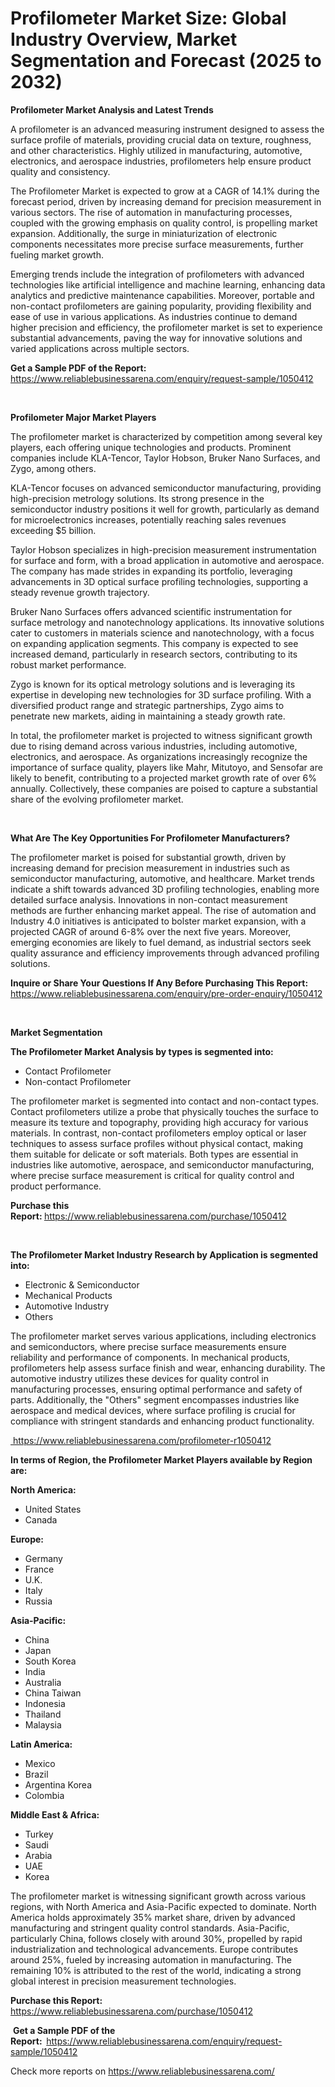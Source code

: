 <p><h1>Profilometer Market Size: Global Industry Overview, Market Segmentation and Forecast (2025 to 2032)</h1></p><p><strong>Profilometer Market Analysis and Latest Trends</strong></p>
<p><p>A profilometer is an advanced measuring instrument designed to assess the surface profile of materials, providing crucial data on texture, roughness, and other characteristics. Highly utilized in manufacturing, automotive, electronics, and aerospace industries, profilometers help ensure product quality and consistency.</p><p>The Profilometer Market is expected to grow at a CAGR of 14.1% during the forecast period, driven by increasing demand for precision measurement in various sectors. The rise of automation in manufacturing processes, coupled with the growing emphasis on quality control, is propelling market expansion. Additionally, the surge in miniaturization of electronic components necessitates more precise surface measurements, further fueling market growth.</p><p>Emerging trends include the integration of profilometers with advanced technologies like artificial intelligence and machine learning, enhancing data analytics and predictive maintenance capabilities. Moreover, portable and non-contact profilometers are gaining popularity, providing flexibility and ease of use in various applications. As industries continue to demand higher precision and efficiency, the profilometer market is set to experience substantial advancements, paving the way for innovative solutions and varied applications across multiple sectors.</p></p>
<p><strong>Get a Sample PDF of the Report:&nbsp;</strong> <a href="https://www.reliablebusinessarena.com/enquiry/request-sample/1050412?utm_campaign=3173&utm_medium=2&utm_source=Github&utm_content=ia&utm_term=28032025&utm_id=profilometer">https://www.reliablebusinessarena.com/enquiry/request-sample/1050412</a></p>
<p>&nbsp;</p>
<p><strong>Profilometer Major Market Players</strong></p>
<p><p>The profilometer market is characterized by competition among several key players, each offering unique technologies and products. Prominent companies include KLA-Tencor, Taylor Hobson, Bruker Nano Surfaces, and Zygo, among others.</p><p>KLA-Tencor focuses on advanced semiconductor manufacturing, providing high-precision metrology solutions. Its strong presence in the semiconductor industry positions it well for growth, particularly as demand for microelectronics increases, potentially reaching sales revenues exceeding $5 billion.</p><p>Taylor Hobson specializes in high-precision measurement instrumentation for surface and form, with a broad application in automotive and aerospace. The company has made strides in expanding its portfolio, leveraging advancements in 3D optical surface profiling technologies, supporting a steady revenue growth trajectory.</p><p>Bruker Nano Surfaces offers advanced scientific instrumentation for surface metrology and nanotechnology applications. Its innovative solutions cater to customers in materials science and nanotechnology, with a focus on expanding application segments. This company is expected to see increased demand, particularly in research sectors, contributing to its robust market performance.</p><p>Zygo is known for its optical metrology solutions and is leveraging its expertise in developing new technologies for 3D surface profiling. With a diversified product range and strategic partnerships, Zygo aims to penetrate new markets, aiding in maintaining a steady growth rate.</p><p>In total, the profilometer market is projected to witness significant growth due to rising demand across various industries, including automotive, electronics, and aerospace. As organizations increasingly recognize the importance of surface quality, players like Mahr, Mitutoyo, and Sensofar are likely to benefit, contributing to a projected market growth rate of over 6% annually. Collectively, these companies are poised to capture a substantial share of the evolving profilometer market.</p></p>
<p>&nbsp;</p>
<p><strong>What Are The Key Opportunities For Profilometer Manufacturers?</strong></p>
<p><p>The profilometer market is poised for substantial growth, driven by increasing demand for precision measurement in industries such as semiconductor manufacturing, automotive, and healthcare. Market trends indicate a shift towards advanced 3D profiling technologies, enabling more detailed surface analysis. Innovations in non-contact measurement methods are further enhancing market appeal. The rise of automation and Industry 4.0 initiatives is anticipated to bolster market expansion, with a projected CAGR of around 6-8% over the next five years. Moreover, emerging economies are likely to fuel demand, as industrial sectors seek quality assurance and efficiency improvements through advanced profiling solutions.</p></p>
<p><strong>Inquire or Share Your Questions If Any Before Purchasing This Report:</strong> <a href="https://www.reliablebusinessarena.com/enquiry/pre-order-enquiry/1050412?utm_campaign=3173&utm_medium=2&utm_source=Github&utm_content=ia&utm_term=28032025&utm_id=profilometer">https://www.reliablebusinessarena.com/enquiry/pre-order-enquiry/1050412</a></p>
<p>&nbsp;</p>
<p><strong>Market Segmentation</strong></p>
<p><strong>The Profilometer Market Analysis by types is segmented into:</strong></p>
<p><ul><li>Contact Profilometer</li><li>Non-contact Profilometer</li></ul></p>
<p><p>The profilometer market is segmented into contact and non-contact types. Contact profilometers utilize a probe that physically touches the surface to measure its texture and topography, providing high accuracy for various materials. In contrast, non-contact profilometers employ optical or laser techniques to assess surface profiles without physical contact, making them suitable for delicate or soft materials. Both types are essential in industries like automotive, aerospace, and semiconductor manufacturing, where precise surface measurement is critical for quality control and product performance.</p></p>
<p><strong>Purchase this Report:&nbsp;</strong><a href="https://www.reliablebusinessarena.com/purchase/1050412?utm_campaign=3173&utm_medium=2&utm_source=Github&utm_content=ia&utm_term=28032025&utm_id=profilometer">https://www.reliablebusinessarena.com/purchase/1050412</a></p>
<p>&nbsp;</p>
<p><strong>The Profilometer Market Industry Research by Application is segmented into:</strong></p>
<p><ul><li>Electronic & Semiconductor</li><li>Mechanical Products</li><li>Automotive Industry</li><li>Others</li></ul></p>
<p><p>The profilometer market serves various applications, including electronics and semiconductors, where precise surface measurements ensure reliability and performance of components. In mechanical products, profilometers help assess surface finish and wear, enhancing durability. The automotive industry utilizes these devices for quality control in manufacturing processes, ensuring optimal performance and safety of parts. Additionally, the "Others" segment encompasses industries like aerospace and medical devices, where surface profiling is crucial for compliance with stringent standards and enhancing product functionality.</p></p>
<p><a href="https://www.reliablebusinessarena.com/profilometer-r1050412?utm_campaign=3173&utm_medium=2&utm_source=Github&utm_content=ia&utm_term=28032025&utm_id=profilometer">&nbsp;https://www.reliablebusinessarena.com/profilometer-r1050412</a></p>
<p><strong>In terms of Region, the Profilometer Market Players available by Region are:</strong></p>
<p>
    <p> <strong> North America: </strong>
        <ul>
            <li>United States</li>
            <li>Canada</li>
        </ul>
        </p> 
    <p> <strong> Europe: </strong>
        <ul>
            <li>Germany</li>
            <li>France</li>
            <li>U.K.</li>
            <li>Italy</li>
            <li>Russia</li>
        </ul>
        </p> 
    <p> <strong> Asia-Pacific: </strong>
        <ul>
            <li>China</li>
            <li>Japan</li>
            <li>South Korea</li>
            <li>India</li>
            <li>Australia</li>
            <li>China Taiwan</li>
            <li>Indonesia</li>
            <li>Thailand</li>
            <li>Malaysia</li>
        </ul>
        </p> 
    <p> <strong> Latin America: </strong>
        <ul>
            <li>Mexico</li>
            <li>Brazil</li>
            <li>Argentina Korea</li>
            <li>Colombia</li>
        </ul>
        </p> 
    <p> <strong> Middle East & Africa: </strong>
        <ul>
            <li>Turkey</li>
            <li>Saudi</li>
            <li>Arabia</li>
            <li>UAE</li>
            <li>Korea</li>
        </ul>
    </p>
    </p>
<p><p>The profilometer market is witnessing significant growth across various regions, with North America and Asia-Pacific expected to dominate. North America holds approximately 35% market share, driven by advanced manufacturing and stringent quality control standards. Asia-Pacific, particularly China, follows closely with around 30%, propelled by rapid industrialization and technological advancements. Europe contributes around 25%, fueled by increasing automation in manufacturing. The remaining 10% is attributed to the rest of the world, indicating a strong global interest in precision measurement technologies.</p></p>
<p><strong>Purchase this Report: </strong><a href="https://www.reliablebusinessarena.com/purchase/1050412?utm_campaign=3173&utm_medium=2&utm_source=Github&utm_content=ia&utm_term=28032025&utm_id=profilometer">https://www.reliablebusinessarena.com/purchase/1050412</a></p>
<p>&nbsp;<strong>Get a Sample PDF of the Report:&nbsp;&nbsp;</strong><a href="https://www.reliablebusinessarena.com/enquiry/request-sample/1050412?utm_campaign=3173&utm_medium=2&utm_source=Github&utm_content=ia&utm_term=28032025&utm_id=profilometer">https://www.reliablebusinessarena.com/enquiry/request-sample/1050412</a></p>
<p><strong></strong></p>
<p>Check more reports on <a href="https://www.reliablebusinessarena.com/?utm_campaign=3173&utm_medium=2&utm_source=Github&utm_content=ia&utm_term=28032025&utm_id=profilometer">https://www.reliablebusinessarena.com/</a></p>